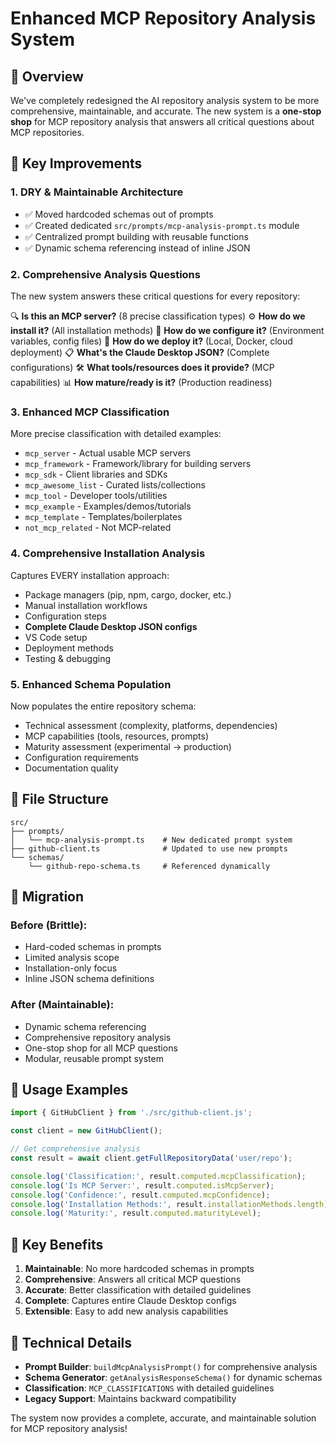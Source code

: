 # Enhanced MCP Repository Analysis System

## 🎯 Overview

We've completely redesigned the AI repository analysis system to be more comprehensive, maintainable, and accurate. The new system is a **one-stop shop** for MCP repository analysis that answers all critical questions about MCP repositories.

## 🔧 Key Improvements

### 1. **DRY & Maintainable Architecture**
- ✅ Moved hardcoded schemas out of prompts
- ✅ Created dedicated `src/prompts/mcp-analysis-prompt.ts` module
- ✅ Centralized prompt building with reusable functions
- ✅ Dynamic schema referencing instead of inline JSON

### 2. **Comprehensive Analysis Questions**
The new system answers these critical questions for every repository:

🔍 **Is this an MCP server?** (8 precise classification types)
⚙️ **How do we install it?** (All installation methods)
🔧 **How do we configure it?** (Environment variables, config files)
🚀 **How do we deploy it?** (Local, Docker, cloud deployment)
📋 **What's the Claude Desktop JSON?** (Complete configurations)
🛠️ **What tools/resources does it provide?** (MCP capabilities)
📊 **How mature/ready is it?** (Production readiness)

### 3. **Enhanced MCP Classification**
More precise classification with detailed examples:

- `mcp_server` - Actual usable MCP servers
- `mcp_framework` - Framework/library for building servers
- `mcp_sdk` - Client libraries and SDKs
- `mcp_awesome_list` - Curated lists/collections
- `mcp_tool` - Developer tools/utilities
- `mcp_example` - Examples/demos/tutorials
- `mcp_template` - Templates/boilerplates
- `not_mcp_related` - Not MCP-related

### 4. **Comprehensive Installation Analysis**
Captures EVERY installation approach:
- Package managers (pip, npm, cargo, docker, etc.)
- Manual installation workflows
- Configuration steps
- **Complete Claude Desktop JSON configs**
- VS Code setup
- Deployment methods
- Testing & debugging

### 5. **Enhanced Schema Population**
Now populates the entire repository schema:
- Technical assessment (complexity, platforms, dependencies)
- MCP capabilities (tools, resources, prompts)
- Maturity assessment (experimental → production)
- Configuration requirements
- Documentation quality

## 📁 File Structure

```
src/
├── prompts/
│   └── mcp-analysis-prompt.ts    # New dedicated prompt system
├── github-client.ts              # Updated to use new prompts
└── schemas/
    └── github-repo-schema.ts     # Referenced dynamically
```

## 🔄 Migration

### Before (Brittle):
- Hard-coded schemas in prompts
- Limited analysis scope
- Installation-only focus
- Inline JSON schema definitions

### After (Maintainable):
- Dynamic schema referencing
- Comprehensive repository analysis
- One-stop shop for all MCP questions
- Modular, reusable prompt system

## 🧪 Usage Examples

```typescript
import { GitHubClient } from './src/github-client.js';

const client = new GitHubClient();

// Get comprehensive analysis
const result = await client.getFullRepositoryData('user/repo');

console.log('Classification:', result.computed.mcpClassification);
console.log('Is MCP Server:', result.computed.isMcpServer);
console.log('Confidence:', result.computed.mcpConfidence);
console.log('Installation Methods:', result.installationMethods.length);
console.log('Maturity:', result.computed.maturityLevel);
```

## 🎯 Key Benefits

1. **Maintainable**: No more hardcoded schemas in prompts
2. **Comprehensive**: Answers all critical MCP questions
3. **Accurate**: Better classification with detailed guidelines
4. **Complete**: Captures entire Claude Desktop configs
5. **Extensible**: Easy to add new analysis capabilities

## 🔧 Technical Details

- **Prompt Builder**: `buildMcpAnalysisPrompt()` for comprehensive analysis
- **Schema Generator**: `getAnalysisResponseSchema()` for dynamic schemas
- **Classification**: `MCP_CLASSIFICATIONS` with detailed guidelines
- **Legacy Support**: Maintains backward compatibility

The system now provides a complete, accurate, and maintainable solution for MCP repository analysis!
